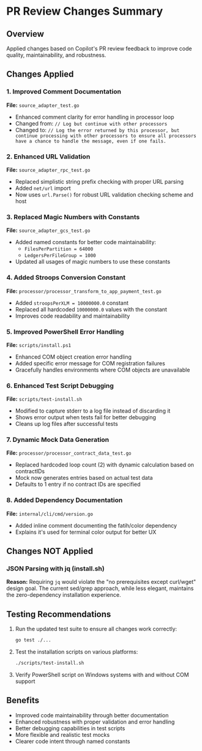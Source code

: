 # PR Review Changes Summary

## Overview
Applied changes based on Copilot's PR review feedback to improve code quality, maintainability, and robustness.

## Changes Applied

### 1. Improved Comment Documentation
**File:** `source_adapter_test.go`
- Enhanced comment clarity for error handling in processor loop
- Changed from: `// Log but continue with other processors`
- Changed to: `// Log the error returned by this processor, but continue processing with other processors to ensure all processors have a chance to handle the message, even if one fails.`

### 2. Enhanced URL Validation
**File:** `source_adapter_rpc_test.go`
- Replaced simplistic string prefix checking with proper URL parsing
- Added `net/url` import
- Now uses `url.Parse()` for robust URL validation checking scheme and host

### 3. Replaced Magic Numbers with Constants
**File:** `source_adapter_gcs_test.go`
- Added named constants for better code maintainability:
  - `FilesPerPartition = 64000`
  - `LedgersPerFileGroup = 1000`
- Updated all usages of magic numbers to use these constants

### 4. Added Stroops Conversion Constant
**File:** `processor/processor_transform_to_app_payment_test.go`
- Added `stroopsPerXLM = 10000000.0` constant
- Replaced all hardcoded `10000000.0` values with the constant
- Improves code readability and maintainability

### 5. Improved PowerShell Error Handling
**File:** `scripts/install.ps1`
- Enhanced COM object creation error handling
- Added specific error message for COM registration failures
- Gracefully handles environments where COM objects are unavailable

### 6. Enhanced Test Script Debugging
**File:** `scripts/test-install.sh`
- Modified to capture stderr to a log file instead of discarding it
- Shows error output when tests fail for better debugging
- Cleans up log files after successful tests

### 7. Dynamic Mock Data Generation
**File:** `processor/processor_contract_data_test.go`
- Replaced hardcoded loop count (2) with dynamic calculation based on contractIDs
- Mock now generates entries based on actual test data
- Defaults to 1 entry if no contract IDs are specified

### 8. Added Dependency Documentation
**File:** `internal/cli/cmd/version.go`
- Added inline comment documenting the fatih/color dependency
- Explains it's used for terminal color output for better UX

## Changes NOT Applied

### JSON Parsing with jq (install.sh)
**Reason:** Requiring `jq` would violate the "no prerequisites except curl/wget" design goal. The current sed/grep approach, while less elegant, maintains the zero-dependency installation experience.

## Testing Recommendations

1. Run the updated test suite to ensure all changes work correctly:
   ```bash
   go test ./...
   ```

2. Test the installation scripts on various platforms:
   ```bash
   ./scripts/test-install.sh
   ```

3. Verify PowerShell script on Windows systems with and without COM support

## Benefits
- Improved code maintainability through better documentation
- Enhanced robustness with proper validation and error handling
- Better debugging capabilities in test scripts
- More flexible and realistic test mocks
- Clearer code intent through named constants